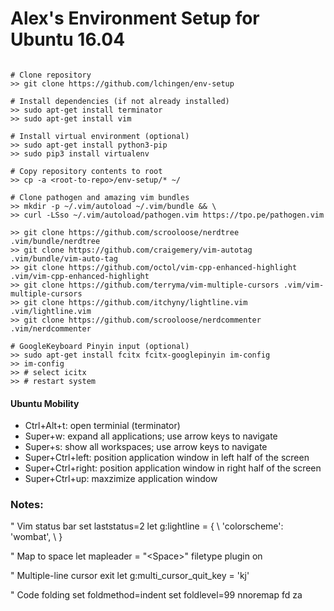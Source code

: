 # Alex's Environment Setup for Ubuntu 16.04
```console

# Clone repository
>> git clone https://github.com/lchingen/env-setup

# Install dependencies (if not already installed)
>> sudo apt-get install terminator
>> sudo apt-get install vim

# Install virtual environment (optional)
>> sudo apt-get install python3-pip
>> sudo pip3 install virtualenv

# Copy repository contents to root
>> cp -a <root-to-repo>/env-setup/* ~/

# Clone pathogen and amazing vim bundles
>> mkdir -p ~/.vim/autoload ~/.vim/bundle && \
>> curl -LSso ~/.vim/autoload/pathogen.vim https://tpo.pe/pathogen.vim

>> git clone https://github.com/scrooloose/nerdtree .vim/bundle/nerdtree
>> git clone https://github.com/craigemery/vim-autotag .vim/bundle/vim-auto-tag
>> git clone https://github.com/octol/vim-cpp-enhanced-highlight .vim/vim-cpp-enhanced-highlight
>> git clone https://github.com/terryma/vim-multiple-cursors .vim/vim-multiple-cursors
>> git clone https://github.com/itchyny/lightline.vim .vim/lightline.vim
>> git clone https://github.com/scrooloose/nerdcommenter .vim/nerdcommenter

# GoogleKeyboard Pinyin input (optional)
>> sudo apt-get install fcitx fcitx-googlepinyin im-config
>> im-config
>> # select icitx
>> # restart system

```
#### Ubuntu Mobility
* Ctrl+Alt+t: open terminial (terminator)
* Super+w: expand all applications; use arrow keys to navigate
* Super+s: show all workspaces; use arrow keys to navigate
* Super+Ctrl+left: position application window in left half of the screen
* Super+Ctrl+right: position application window in right half of the screen
* Super+Ctrl+up: maxzimize application window

### Notes:
" Vim status bar
set laststatus=2
let g:lightline = {
      \ 'colorscheme': 'wombat',
      \ }

" Map <leader> to space
let mapleader = "\<Space>"
filetype plugin on

" Multiple-line cursor exit
let g:multi_cursor_quit_key = 'kj'

" Code folding
set foldmethod=indent
set foldlevel=99
nnoremap fd za
